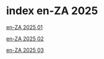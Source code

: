 # index en-ZA 2025

<a href="./01">en-ZA 2025 01</a>

<a href="./02">en-ZA 2025 02</a>

<a href="./03">en-ZA 2025 03</a>
